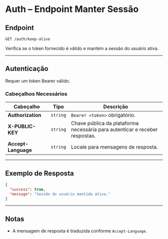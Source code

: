 # Auth – Endpoint Manter Sessão

## Endpoint

`GET /auth/keep-alive`

Verifica se o token fornecido é válido e mantém a sessão do usuário ativa.

---

## Autenticação

Requer um token Bearer válido.

### Cabeçalhos Necessários

| Cabeçalho | Tipo | Descrição |
| --------- | ---- | --------- |
| **Authorization** | `string` | `Bearer <token>` obrigatório. |
| **X-PUBLIC-KEY** | `string` | Chave pública da plataforma necessária para autenticar e receber respostas. |
| **Accept-Language** | `string` | Locale para mensagens de resposta. |

---

## Exemplo de Resposta

```json
{
  "success": true,
  "message": "Sessão do usuário mantida ativa."
}
```

---

## Notas

* A mensagem de resposta é traduzida conforme `Accept-Language`.

